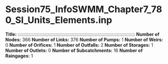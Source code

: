 # Session75_InfoSWMM_Chapter7_780_SI_Units_Elements.inp
**Title:** :::::::::::::::::::::::::::::::::::::::::::::::::::::::::::::::::::::::::::::::::::::::::::
**Number of Nodes:** 366
**Number of Links:** 376
**Number of Pumps:** 1
**Number of Weirs:** 0
**Number of Orifices:** 1
**Number of Outfalls:** 2
**Number of Storages:** 1
**Number of Outlets:** 0
**Number of Subcatchments:** 16
**Number of Raingages:** 1
